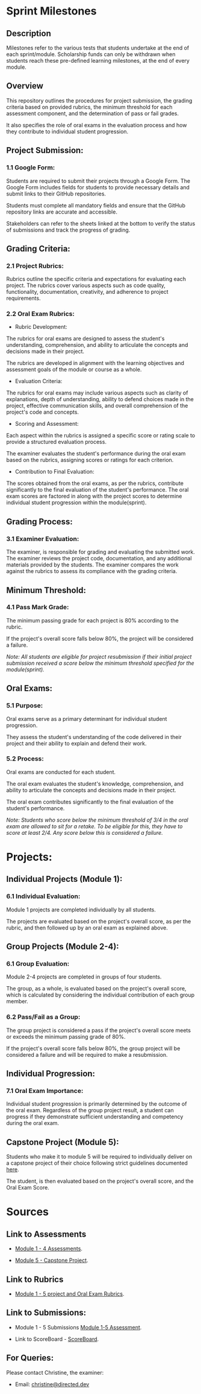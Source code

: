 # Sprint Milestones

## Description

Milestones refer to the various tests that students undertake at the end of each sprint/module. 
Scholarship funds can only be withdrawn when students reach these pre-defined learning milestones, at the end of every module.

## Overview

This repository outlines the procedures for project submission, the grading criteria based on provided rubrics, the minimum threshold for each assessment component, and the determination of pass or fail grades. 

It also specifies the role of oral exams in the evaluation process and how they contribute to individual student progression.

## Project Submission:
### 1.1 Google Form:

Students are required to submit their projects through a Google Form.
The Google Form includes fields for students to provide necessary details and submit links to their GitHub repositories.

Students must complete all mandatory fields and ensure that the GitHub repository links are accurate and accessible.

Stakeholders can refer to the sheets linked at the bottom to verify the status of submissions and track the progress of grading.

## Grading Criteria:
### 2.1 Project Rubrics:

Rubrics outline the specific criteria and expectations for evaluating each project.
The rubrics cover various aspects such as code quality, functionality, documentation, creativity, and adherence to project requirements.


### 2.2 Oral Exam Rubrics:

- Rubric Development:

The rubrics for oral exams are designed to assess the student's understanding, comprehension, and ability to articulate the concepts and decisions made in their project.

The rubrics are developed in alignment with the learning objectives and assessment goals of the module or course as a whole.

- Evaluation Criteria:

The rubrics for oral exams may include various aspects such as clarity of explanations, depth of understanding, ability to defend choices made in the project, effective communication skills, and overall comprehension of the project's code and concepts.

- Scoring and Assessment:

Each aspect within the rubrics is assigned a specific score or rating scale to provide a structured evaluation process.

The examiner evaluates the student's performance during the oral exam based on the rubrics, assigning scores or ratings for each criterion.

- Contribution to Final Evaluation:

The scores obtained from the oral exams, as per the rubrics, contribute significantly to the final evaluation of the student's performance.
The oral exam scores are factored in along with the project scores to determine individual student progression within the module(sprint).

## Grading Process:
### 3.1 Examiner Evaluation:

The examiner, is responsible for grading and evaluating the submitted work.
The examiner reviews the project code, documentation, and any additional materials provided by the students.
The examiner compares the work against the rubrics to assess its compliance with the grading criteria.

## Minimum Threshold:
### 4.1 Pass Mark Grade:

The minimum passing grade for each project is 80% according to the rubric.

If the project's overall score falls below 80%, the project will be considered a failure. 

*Note: All students are eligible for project resubmission if their initial project submission received a score below the minimum threshold specified for the module(sprint).*

## Oral Exams:
### 5.1 Purpose:

Oral exams serve as a primary determinant for individual student progression.

They assess the student's understanding of the code delivered in their project and their ability to explain and defend their work.

### 5.2 Process:

Oral exams are conducted for each student.

The oral exam evaluates the student's knowledge, comprehension, and ability to articulate the concepts and decisions made in their project.

The oral exam contributes significantly to the final evaluation of the student's performance.

*Note: Students who score below the minimum threshold of 3/4 in the oral exam are allowed to sit for a retake. To be eligible for this, they have to score at least 2/4. Any score below this is considered a failure.*

# Projects:

## Individual Projects (Module 1):
### 6.1 Individual Evaluation:
Module 1 projects are completed individually by all students.

The projects are evaluated based on the project's overall score, as per the rubric, and then followed up by an oral exam as explained above.


## Group Projects (Module 2-4):
### 6.1 Group Evaluation:
Module 2-4 projects are completed in groups of four students.

The group, as a whole, is evaluated based on the project's overall score, which is calculated by considering the individual contribution of each group member.

### 6.2 Pass/Fail as a Group:

The group project is considered a pass if the project's overall score meets or exceeds the minimum passing grade of 80%.

If the project's overall score falls below 80%, the group project will be considered a failure and will be required to make a resubmission.

## Individual Progression:
### 7.1 Oral Exam Importance:
Individual student progression is primarily determined by the outcome of the oral exam.
Regardless of the group project result, a student can progress if they demonstrate sufficient understanding and competency during the oral exam.

## Capstone Project (Module 5):
Students who make it to module 5 will be required to individually deliver on a capstone project of their choice following strict guidelines documented [here](https://docs.google.com/document/d/1LY0KqST6tLOalIV0WjESWGhsp1go1jQ9BpNQpBW3ryU/edit).

The student, is then evaluated based on the project's overall score, and the Oral Exam Score.

# Sources

## Link to Assessments
- [Module 1 - 4 Assessments](https://drive.google.com/drive/folders/1jx656xc93Or572T2chR9jSX8BBe4CYcZ).

- [Module 5 - Capstone Project](https://docs.google.com/document/d/1LY0KqST6tLOalIV0WjESWGhsp1go1jQ9BpNQpBW3ryU/edit).

## Link to Rubrics
- [Module 1 - 5 project and Oral Exam Rubrics](https://docs.google.com/document/d/1LY0KqST6tLOalIV0WjESWGhsp1go1jQ9BpNQpBW3ryU/edit?usp=sharing).


## Link to Submissions:
- Module 1 - 5 Submissions [Module 1-5 Assessment](https://docs.google.com/spreadsheets/d/17GzBdbk-fNt9m_tamcYP_ydHIBgWVVqXFz5zcHCA89I/edit?resourcekey#gid=448727338).

- Link to ScoreBoard - [ScoreBoard](https://docs.google.com/spreadsheets/d/1t6a4yoMaxZyOOfXLg8IFdJyxmP7oSp5RLrrS4sG6EFE/edit?usp=sharing).



## For Queries:

Please contact Christine, the examiner: 
- Email: christine@directed.dev
